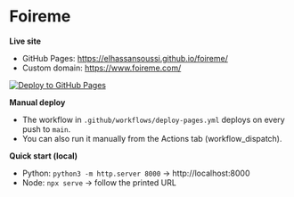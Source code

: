# Foireme

**Live site**

- GitHub Pages: https://elhassansoussi.github.io/foireme/
- Custom domain: https://www.foireme.com/

[![Deploy to GitHub Pages](https://img.shields.io/badge/GitHub%20Pages-deployed-brightgreen)](https://elhassansoussi.github.io/foireme/)

**Manual deploy**

- The workflow in `.github/workflows/deploy-pages.yml` deploys on every push to `main`.
- You can also run it manually from the Actions tab (workflow_dispatch).

**Quick start (local)**

- Python: `python3 -m http.server 8000` → http://localhost:8000
- Node: `npx serve` → follow the printed URL


